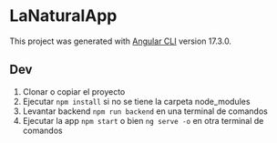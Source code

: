 # LaNaturalApp

This project was generated with [Angular CLI](https://github.com/angular/angular-cli) version 17.3.0.

## Dev

1. Clonar o copiar el proyecto
2. Ejecutar `npm install` si no se tiene la carpeta node_modules
3. Levantar backend `npm run backend` en una terminal de comandos
4. Ejecutar la app `npm start` o bien `ng serve -o` en otra terminal de comandos
